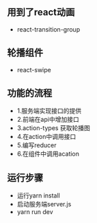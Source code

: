 ## 用到了react动画
- react-transition-group
## 轮播组件
- react-swipe
## 功能的流程
- 1.服务端实现接口的提供
- 2.前端在api中增加接口
- 3.action-types 获取轮播图
- 4.在action中调用接口
- 5.编写reducer
- 6.在组件中调用acation
## 运行步骤
- 运行yarn install
- 启动服务端server.js
- yarn run dev